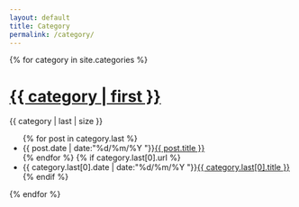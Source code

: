 ```yaml
---
layout: default
title: Category
permalink: /category/
---
```


<div class="category">
{% for category in site.categories %}
<h1><a href="{{ site.baseurl }}/myhtml/index.html">{{ category | first }}</a></h1>
<span>{{ category | last | size }}</span>
<ul class="arc-list">
	{% for post in category.last %}
		<li>{{ post.date | date:"%d/%m/%Y "}}<a href="{{ post.url }}">{{ post.title }}</a></li>
	{% endfor %}
	{% if category.last[0].url %}
		<li>{{ category.last[0].date | date:"%d/%m/%Y "}}<a href="{{ category.last[0].url }}">{{ category.last[0].title }}</a></li>
	{% endif %}
</ul>
{% endfor %}
</div>

